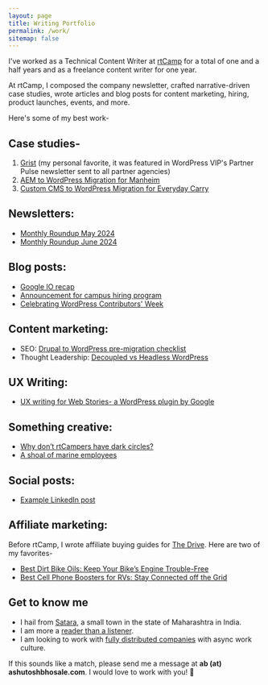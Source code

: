 ```yaml
---
layout: page
title: Writing Portfolio
permalink: /work/
sitemap: false
---
```

I've worked as a Technical Content Writer at [rtCamp](https://rtcamp.com) for a total of one and a half years and as a freelance content writer for one year. 

At rtCamp, I composed the company newsletter, crafted narrative-driven case studies, wrote articles and blog posts for content marketing, hiring, product launches, events, and more.

Here's some of my best work-

## Case studies-

1. [Grist](https://rtcamp.com/case-studies/grist-managed-wordpress/) (my personal favorite, it was featured in WordPress VIP's Partner Pulse newsletter sent to all partner agencies) 
2. [AEM to WordPress Migration for Manheim](https://rtcamp.com/case-studies/aem-to-wordpress-migration-for-manheim/)
3. [Custom CMS to WordPress Migration for Everyday Carry](https://rtcamp.com/case-studies/custom-cms-to-wordpress-migration-for-everyday-carry/)

## Newsletters: 
- [Monthly Roundup May 2024](https://rtcamp.com/blog/monthly-roundup-may-2024/) 
- [Monthly Roundup June 2024](https://rtcamp.com/blog/monthly-roundup-april-2024/)

## Blog posts:
- [Google IO recap](https://rtcamp.com/blog/google-io-2024-recap/) 
- [Announcement for campus hiring program](https://rtcamp.com/blog/campus-hiring-2024/) 
- [Celebrating WordPress Contributors' Week](https://rtcamp.com/blog/celebrating-21-years-of-wordpress-with-contributors-week/)

## Content marketing:
- SEO: [Drupal to WordPress pre-migration checklist](https://rtcamp.com/blog/drupal-to-wordpress-pre-migration-checklist/) 
- Thought Leadership: [Decoupled vs Headless WordPress](https://rtcamp.com/blog/decoupled-vs-headless-wordpress/) 

## UX Writing:

- [UX writing for Web Stories- a WordPress plugin by Google](https://ashutoshbhosale.com/blog/what-i-learned-working-on-a-google-project)

## Something creative:
- [Why don’t rtCampers have dark circles?](https://rtcamp.com/blog/why-dont-rtcampers-have-dark-circles/) 
- [A shoal of marine employees](https://www.instagram.com/p/CLJz2zuK7VY/?igsh=MTQ3N2Q0eGRweWI3Mw==)

## Social posts:
- [Example LinkedIn post](https://www.linkedin.com/posts/rtcamp_googleio-activity-7195778892698173442-208p?utm_source=share&utm_medium=member_desktop)

<!-- My responsibilities included but were not limited to:
- collaborating with designers to produce visuals
- talking to project managers, developers, the delivery team and the SEO folks as needed to produce pieces --> 

## Affiliate marketing:

Before rtCamp, I wrote affiliate buying guides for [The Drive](https://www.thedrive.com/). Here are two of my favorites-

- [Best Dirt Bike Oils: Keep Your Bike’s Engine Trouble-Free](https://www.thedrive.com/reviews/31411/best-dirt-bike-oil)
- [Best Cell Phone Boosters for RVs: Stay Connected off the Grid](https://www.thedrive.com/reviews/30344/best-cell-phone-boosters-rvs)

## Get to know me
- I hail from [Satara](https://en.wikipedia.org/wiki/Satara_(city)), a small town in the state of Maharashtra in India.
- I am more a [reader than a listener](https://arc.net/l/quote/wfvkkjhz).
- I am looking to work with [fully distributed companies](https://blog.dropbox.com/topics/work-culture/the-crucial-difference-between-remote-work-and-distributed-work) with async work culture.

If this sounds like a match, please send me a message at **ab (at) ashutoshbhosale.com**. I would love to work with you! 🚀